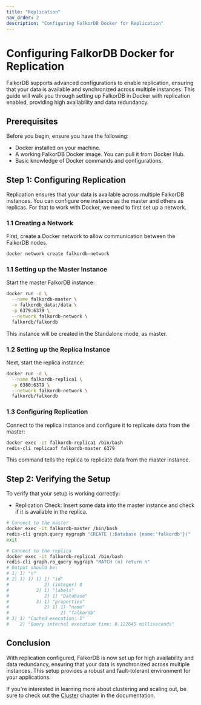 ```yaml
---
title: "Replication"
nav_order: 2
description: "Configuring FalkorDB Docker for Replication"
---
```


# Configuring FalkorDB Docker for Replication

FalkorDB supports advanced configurations to enable replication, ensuring that your data is available and synchronized across multiple instances. This guide will walk you through setting up FalkorDB in Docker with replication enabled, providing high availability and data redundancy.

## Prerequisites

Before you begin, ensure you have the following:

* Docker installed on your machine.
* A working FalkorDB Docker image. You can pull it from Docker Hub.
* Basic knowledge of Docker commands and configurations.

## Step 1: Configuring Replication

Replication ensures that your data is available across multiple FalkorDB instances. You can configure one instance as the master and others as replicas.
For that to work with Docker, we need to first set up a network.

### 1.1 Creating a Network

First, create a Docker network to allow communication between the FalkorDB nodes.

```bash
docker network create falkordb-network
```

### 1.1 Setting up the Master Instance

Start the master FalkorDB instance:

```bash
docker run -d \
  --name falkordb-master \
  -v falkordb_data:/data \
  -p 6379:6379 \
  --network falkordb-network \
  falkordb/falkordb
```

This instance will be created in the Standalone mode, as master.

### 1.2 Setting up the Replica Instance

Next, start the replica instance:

```bash
docker run -d \
  --name falkordb-replica1 \
  -p 6380:6379 \
  --network falkordb-network \
  falkordb/falkordb
```

### 1.3 Configuring Replication

Connect to the replica instance and configure it to replicate data from the master:

```bash
docker exec -it falkordb-replica1 /bin/bash 
redis-cli replicaof falkordb-master 6379
```

This command tells the replica to replicate data from the master instance.

## Step 2: Verifying the Setup

To verify that your setup is working correctly:

* Replication Check: Insert some data into the master instance and check if it is available in the replica.

```bash
# Connect to the master
docker exec -it falkordb-master /bin/bash
redis-cli graph.query mygraph "CREATE (:Database {name:'falkordb'})"
exit

# Connect to the replica
docker exec -it falkordb-replica1 /bin/bash
redis-cli graph.ro_query mygraph "MATCH (n) return n"
# Output should be:
# 1) 1) "n"
# 2) 1) 1) 1) 1) "id"
#             2) (integer) 0
#          2) 1) "labels"
#             2) 1) "Database"
#          3) 1) "properties"
#             2) 1) 1) "name"
#                   2) "falkordb"
# 3) 1) "Cached execution: 1"
#    2) "Query internal execution time: 0.122645 milliseconds"
```

## Conclusion

With replication configured, FalkorDB is now set up for high availability and data redundancy, ensuring that your data is synchronized across multiple instances. This setup provides a robust and fault-tolerant environment for your applications.

If you're interested in learning more about clustering and scaling out, be sure to check out the [Cluster](/operation/cluster) chapter in the documentation.